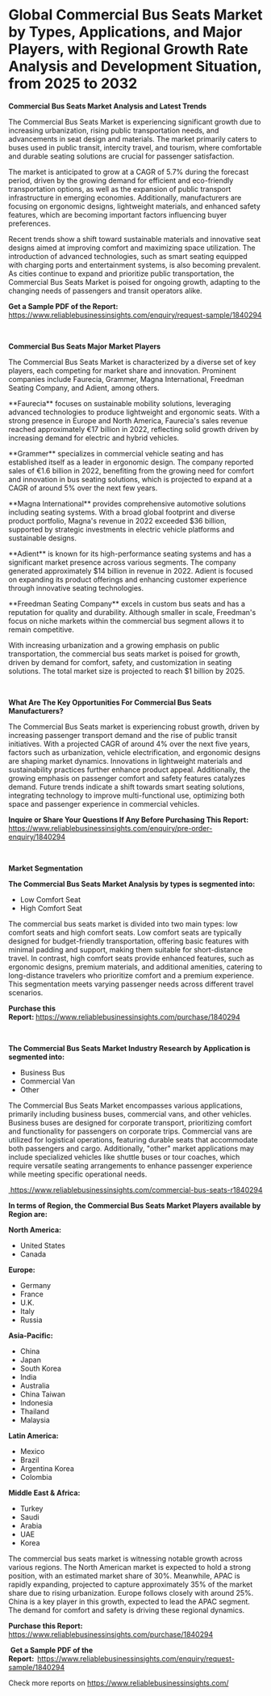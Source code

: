 <p><h1>Global Commercial Bus Seats Market by Types, Applications, and Major Players, with Regional Growth Rate Analysis and Development Situation, from 2025 to 2032</h1></p><p><strong>Commercial Bus Seats Market Analysis and Latest Trends</strong></p>
<p><p>The Commercial Bus Seats Market is experiencing significant growth due to increasing urbanization, rising public transportation needs, and advancements in seat design and materials. The market primarily caters to buses used in public transit, intercity travel, and tourism, where comfortable and durable seating solutions are crucial for passenger satisfaction.</p><p>The market is anticipated to grow at a CAGR of 5.7% during the forecast period, driven by the growing demand for efficient and eco-friendly transportation options, as well as the expansion of public transport infrastructure in emerging economies. Additionally, manufacturers are focusing on ergonomic designs, lightweight materials, and enhanced safety features, which are becoming important factors influencing buyer preferences.</p><p>Recent trends show a shift toward sustainable materials and innovative seat designs aimed at improving comfort and maximizing space utilization. The introduction of advanced technologies, such as smart seating equipped with charging ports and entertainment systems, is also becoming prevalent. As cities continue to expand and prioritize public transportation, the Commercial Bus Seats Market is poised for ongoing growth, adapting to the changing needs of passengers and transit operators alike.</p></p>
<p><strong>Get a Sample PDF of the Report:&nbsp;</strong> <a href="https://www.reliablebusinessinsights.com/enquiry/request-sample/1840294?utm_campaign=2094&utm_medium=2&utm_source=Github&utm_content=ia&utm_term=09022025&utm_id=commercial-bus-seats">https://www.reliablebusinessinsights.com/enquiry/request-sample/1840294</a></p>
<p>&nbsp;</p>
<p><strong>Commercial Bus Seats Major Market Players</strong></p>
<p><p>The Commercial Bus Seats Market is characterized by a diverse set of key players, each competing for market share and innovation. Prominent companies include Faurecia, Grammer, Magna International, Freedman Seating Company, and Adient, among others.</p><p>**Faurecia** focuses on sustainable mobility solutions, leveraging advanced technologies to produce lightweight and ergonomic seats. With a strong presence in Europe and North America, Faurecia's sales revenue reached approximately €17 billion in 2022, reflecting solid growth driven by increasing demand for electric and hybrid vehicles.</p><p>**Grammer** specializes in commercial vehicle seating and has established itself as a leader in ergonomic design. The company reported sales of €1.6 billion in 2022, benefiting from the growing need for comfort and innovation in bus seating solutions, which is projected to expand at a CAGR of around 5% over the next few years.</p><p>**Magna International** provides comprehensive automotive solutions including seating systems. With a broad global footprint and diverse product portfolio, Magna's revenue in 2022 exceeded $36 billion, supported by strategic investments in electric vehicle platforms and sustainable designs.</p><p>**Adient** is known for its high-performance seating systems and has a significant market presence across various segments. The company generated approximately $14 billion in revenue in 2022. Adient is focused on expanding its product offerings and enhancing customer experience through innovative seating technologies.</p><p>**Freedman Seating Company** excels in custom bus seats and has a reputation for quality and durability. Although smaller in scale, Freedman's focus on niche markets within the commercial bus segment allows it to remain competitive.</p><p>With increasing urbanization and a growing emphasis on public transportation, the commercial bus seats market is poised for growth, driven by demand for comfort, safety, and customization in seating solutions. The total market size is projected to reach $1 billion by 2025.</p></p>
<p>&nbsp;</p>
<p><strong>What Are The Key Opportunities For Commercial Bus Seats Manufacturers?</strong></p>
<p><p>The Commercial Bus Seats market is experiencing robust growth, driven by increasing passenger transport demand and the rise of public transit initiatives. With a projected CAGR of around 4% over the next five years, factors such as urbanization, vehicle electrification, and ergonomic designs are shaping market dynamics. Innovations in lightweight materials and sustainability practices further enhance product appeal. Additionally, the growing emphasis on passenger comfort and safety features catalyzes demand. Future trends indicate a shift towards smart seating solutions, integrating technology to improve multi-functional use, optimizing both space and passenger experience in commercial vehicles.</p></p>
<p><strong>Inquire or Share Your Questions If Any Before Purchasing This Report:</strong> <a href="https://www.reliablebusinessinsights.com/enquiry/pre-order-enquiry/1840294?utm_campaign=2094&utm_medium=2&utm_source=Github&utm_content=ia&utm_term=09022025&utm_id=commercial-bus-seats">https://www.reliablebusinessinsights.com/enquiry/pre-order-enquiry/1840294</a></p>
<p>&nbsp;</p>
<p><strong>Market Segmentation</strong></p>
<p><strong>The Commercial Bus Seats Market Analysis by types is segmented into:</strong></p>
<p><ul><li>Low Comfort Seat</li><li>High Comfort Seat</li></ul></p>
<p><p>The commercial bus seats market is divided into two main types: low comfort seats and high comfort seats. Low comfort seats are typically designed for budget-friendly transportation, offering basic features with minimal padding and support, making them suitable for short-distance travel. In contrast, high comfort seats provide enhanced features, such as ergonomic designs, premium materials, and additional amenities, catering to long-distance travelers who prioritize comfort and a premium experience. This segmentation meets varying passenger needs across different travel scenarios.</p></p>
<p><strong>Purchase this Report:&nbsp;</strong><a href="https://www.reliablebusinessinsights.com/purchase/1840294?utm_campaign=2094&utm_medium=2&utm_source=Github&utm_content=ia&utm_term=09022025&utm_id=commercial-bus-seats">https://www.reliablebusinessinsights.com/purchase/1840294</a></p>
<p>&nbsp;</p>
<p><strong>The Commercial Bus Seats Market Industry Research by Application is segmented into:</strong></p>
<p><ul><li>Business Bus</li><li>Commercial Van</li><li>Other</li></ul></p>
<p><p>The Commercial Bus Seats Market encompasses various applications, primarily including business buses, commercial vans, and other vehicles. Business buses are designed for corporate transport, prioritizing comfort and functionality for passengers on corporate trips. Commercial vans are utilized for logistical operations, featuring durable seats that accommodate both passengers and cargo. Additionally, "other" market applications may include specialized vehicles like shuttle buses or tour coaches, which require versatile seating arrangements to enhance passenger experience while meeting specific operational needs.</p></p>
<p><a href="https://www.reliablebusinessinsights.com/commercial-bus-seats-r1840294?utm_campaign=2094&utm_medium=2&utm_source=Github&utm_content=ia&utm_term=09022025&utm_id=commercial-bus-seats">&nbsp;https://www.reliablebusinessinsights.com/commercial-bus-seats-r1840294</a></p>
<p><strong>In terms of Region, the Commercial Bus Seats Market Players available by Region are:</strong></p>
<p>
    <p> <strong> North America: </strong>
        <ul>
            <li>United States</li>
            <li>Canada</li>
        </ul>
        </p> 
    <p> <strong> Europe: </strong>
        <ul>
            <li>Germany</li>
            <li>France</li>
            <li>U.K.</li>
            <li>Italy</li>
            <li>Russia</li>
        </ul>
        </p> 
    <p> <strong> Asia-Pacific: </strong>
        <ul>
            <li>China</li>
            <li>Japan</li>
            <li>South Korea</li>
            <li>India</li>
            <li>Australia</li>
            <li>China Taiwan</li>
            <li>Indonesia</li>
            <li>Thailand</li>
            <li>Malaysia</li>
        </ul>
        </p> 
    <p> <strong> Latin America: </strong>
        <ul>
            <li>Mexico</li>
            <li>Brazil</li>
            <li>Argentina Korea</li>
            <li>Colombia</li>
        </ul>
        </p> 
    <p> <strong> Middle East & Africa: </strong>
        <ul>
            <li>Turkey</li>
            <li>Saudi</li>
            <li>Arabia</li>
            <li>UAE</li>
            <li>Korea</li>
        </ul>
    </p>
    </p>
<p><p>The commercial bus seats market is witnessing notable growth across various regions. The North American market is expected to hold a strong position, with an estimated market share of 30%. Meanwhile, APAC is rapidly expanding, projected to capture approximately 35% of the market share due to rising urbanization. Europe follows closely with around 25%. China is a key player in this growth, expected to lead the APAC segment. The demand for comfort and safety is driving these regional dynamics.</p></p>
<p><strong>Purchase this Report: </strong><a href="https://www.reliablebusinessinsights.com/purchase/1840294?utm_campaign=2094&utm_medium=2&utm_source=Github&utm_content=ia&utm_term=09022025&utm_id=commercial-bus-seats">https://www.reliablebusinessinsights.com/purchase/1840294</a></p>
<p>&nbsp;<strong>Get a Sample PDF of the Report:&nbsp;&nbsp;</strong><a href="https://www.reliablebusinessinsights.com/enquiry/request-sample/1840294?utm_campaign=2094&utm_medium=2&utm_source=Github&utm_content=ia&utm_term=09022025&utm_id=commercial-bus-seats">https://www.reliablebusinessinsights.com/enquiry/request-sample/1840294</a></p>
<p><strong></strong></p>
<p>Check more reports on <a href="https://www.reliablebusinessinsights.com/?utm_campaign=2094&utm_medium=2&utm_source=Github&utm_content=ia&utm_term=09022025&utm_id=commercial-bus-seats">https://www.reliablebusinessinsights.com/</a></p>